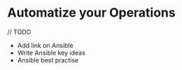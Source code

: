 # Automatize your Operations

// TODO

- Add link on Ansible
- Write Ansible key ideas
- Ansible best practise
 